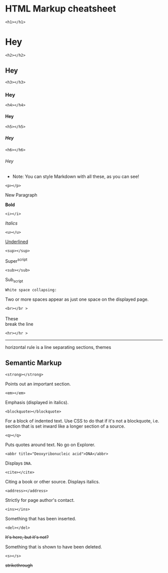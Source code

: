 # HTML Markup cheatsheet

`<h1></h1>` <h1>Hey</h1> 

`<h2></h2>` <h2>Hey</h2>

`<h3></h3>` <h3>Hey</h3>

`<h4></h4>` <h4>Hey</h4>

`<h5></h5>` <h5>Hey</h5>

`<h6></h6>` <h6>Hey</h6>

+ Note: You can style Markdown with all these, as you can see! 

`<p></p>`<p>New Paragraph</p>

<b></b> <b>Bold</b>

`<i></i>` 

<i>Italics</i>

`<u></u>` 

<u>Underlined</u>

`<sup></sup>` 

Super<sup>script</sup>

`<sub></sub>`

Sub<sub>script</sub>

`White space collapsing:`

 Two or more spaces appear as just one space on the displayed page.

`<br></br >`  
<br> These <br>break the line</br >

`<hr></hr >` <hr>horizontal rule is a line separating sections, themes</hr >

## Semantic Markup 

`<strong></strong>`

Points out an important section. 

`<em></em>` 

Emphasis (displayed in italics).

`<blockquote></blockquote>`

For a block of indented text. Use CSS to do that if it's not a blockquote, i.e. section that is set inward like a longer section of a source.

`<q></q>`

Puts quotes around text. No go on Explorer. 

`<abbr
 title="Deoxyribonucleic acid">DNA</abbr>`

Displays `DNA`. 


`<cite></cite>`

Citing a book or other source. Displays italics.

`<address></address>`

Strictly for page author's contact. 

`<ins></ins>`

Something that has been inserted. 

`<del></del>`

<del>It's here, but it's not?</del>

Something that is shown to have been deleted.

`<s></s>`

<s>strikethrough</s>

